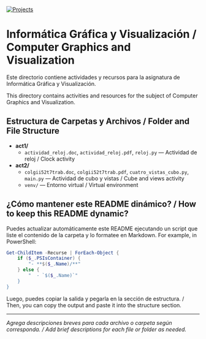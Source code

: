 [![Projects](https://img.shields.io/badge/Projects-2-green.svg)](#-proyectos)
# Informática Gráfica y Visualización / Computer Graphics and Visualization

Este directorio contiene actividades y recursos para la asignatura de Informática Gráfica y Visualización.

This directory contains activities and resources for the subject of Computer Graphics and Visualization.

## Estructura de Carpetas y Archivos / Folder and File Structure

- **act1/**
  - `actividad_reloj.doc`, `actividad_reloj.pdf`, `reloj.py` — Actividad de reloj / Clock activity
- **act2/**
  - `colgii52t7trab.doc`, `colgii52t7trab.pdf`, `cuatro_vistas_cubo.py`, `main.py` — Actividad de cubo y vistas / Cube and views activity
  - `venv/` — Entorno virtual / Virtual environment

## ¿Cómo mantener este README dinámico? / How to keep this README dynamic?

Puedes actualizar automáticamente este README ejecutando un script que liste el contenido de la carpeta y lo formatee en Markdown. For example, in PowerShell:

```powershell
Get-ChildItem -Recurse | ForEach-Object {
    if ($_.PSIsContainer) {
        "- **$($_.Name)/**"
    } else {
        "  - `$($_.Name)`"
    }
}
```

Luego, puedes copiar la salida y pegarla en la sección de estructura. / Then, you can copy the output and paste it into the structure section.

---

_Agrega descripciones breves para cada archivo o carpeta según corresponda. / Add brief descriptions for each file or folder as needed._
